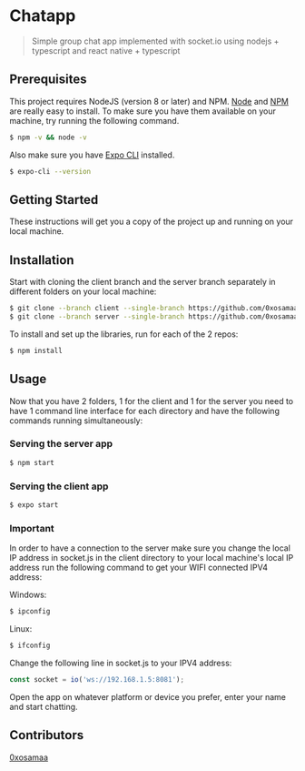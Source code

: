 # Chatapp

> Simple group chat app implemented with socket.io using nodejs + typescript and
react native + typescript

## Prerequisites

This project requires NodeJS (version 8 or later) and NPM.
[Node](http://nodejs.org/) and [NPM](https://npmjs.org/) are really easy to install.
To make sure you have them available on your machine,
try running the following command.

```sh
$ npm -v && node -v

```
Also make sure you have [Expo CLI](https://www.npmjs.com/package/expo-cli) installed.


```sh
$ expo-cli --version

```
## Getting Started

These instructions will get you a copy of the project up and running on your local machine.

## Installation

Start with cloning the client branch and the server branch separately in different folders on your local machine:

```sh
$ git clone --branch client --single-branch https://github.com/0xosamaa/chat-app-react-native-ts
$ git clone --branch server --single-branch https://github.com/0xosamaa/chat-app-react-native-ts
```
To install and set up the libraries, run for each of the 2 repos:

```sh
$ npm install
```
## Usage
Now that you have 2 folders, 1 for the client and 1 for the server you need to have 1 command line interface for each directory and have the following commands running simultaneously:

### Serving the server app


```sh
$ npm start
```
### Serving the client app


```sh
$ expo start
```

### Important
In order to have a connection to the server make sure you change the local IP address in socket.js in the client directory to your local machine's local IP address run the following command to get your WIFI connected IPV4 address:

Windows:
```sh
$ ipconfig
```
Linux:
```sh
$ ifconfig
```

Change the following line in socket.js to your IPV4 address:

```ts
const socket = io('ws://192.168.1.5:8081');
```
Open the app on whatever platform or device you prefer, enter your name and start chatting.

## Contributors

[0xosamaa](https://github.com/0xosamaa)
